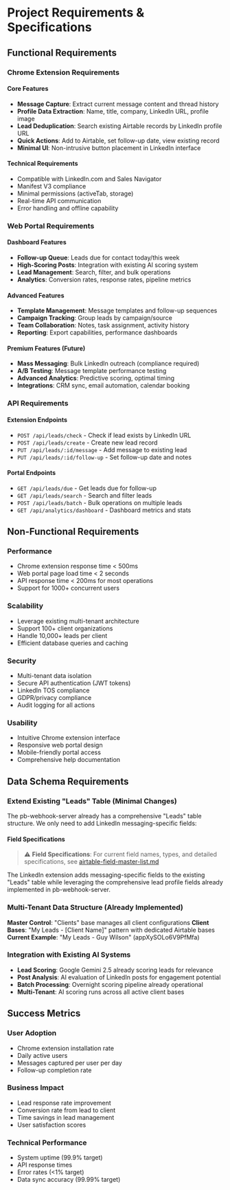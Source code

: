 # Project Requirements & Specifications

## Functional Requirements

### Chrome Extension Requirements

#### Core Features
- **Message Capture**: Extract current message content and thread history
- **Profile Data Extraction**: Name, title, company, LinkedIn URL, profile image
- **Lead Deduplication**: Search existing Airtable records by LinkedIn profile URL
- **Quick Actions**: Add to Airtable, set follow-up date, view existing record
- **Minimal UI**: Non-intrusive button placement in LinkedIn interface

#### Technical Requirements
- Compatible with LinkedIn.com and Sales Navigator
- Manifest V3 compliance
- Minimal permissions (activeTab, storage)
- Real-time API communication
- Error handling and offline capability

### Web Portal Requirements

#### Dashboard Features
- **Follow-up Queue**: Leads due for contact today/this week
- **High-Scoring Posts**: Integration with existing AI scoring system
- **Lead Management**: Search, filter, and bulk operations
- **Analytics**: Conversion rates, response rates, pipeline metrics

#### Advanced Features
- **Template Management**: Message templates and follow-up sequences
- **Campaign Tracking**: Group leads by campaign/source
- **Team Collaboration**: Notes, task assignment, activity history
- **Reporting**: Export capabilities, performance dashboards

#### Premium Features (Future)
- **Mass Messaging**: Bulk LinkedIn outreach (compliance required)
- **A/B Testing**: Message template performance testing
- **Advanced Analytics**: Predictive scoring, optimal timing
- **Integrations**: CRM sync, email automation, calendar booking

### API Requirements

#### Extension Endpoints
- `POST /api/leads/check` - Check if lead exists by LinkedIn URL
- `POST /api/leads/create` - Create new lead record
- `PUT /api/leads/:id/message` - Add message to existing lead
- `PUT /api/leads/:id/follow-up` - Set follow-up date and notes

#### Portal Endpoints
- `GET /api/leads/due` - Get leads due for follow-up
- `GET /api/leads/search` - Search and filter leads
- `POST /api/leads/batch` - Bulk operations on multiple leads
- `GET /api/analytics/dashboard` - Dashboard metrics and stats

## Non-Functional Requirements

### Performance
- Chrome extension response time < 500ms
- Web portal page load time < 2 seconds
- API response time < 200ms for most operations
- Support for 1000+ concurrent users

### Scalability
- Leverage existing multi-tenant architecture
- Support 100+ client organizations
- Handle 10,000+ leads per client
- Efficient database queries and caching

### Security
- Multi-tenant data isolation
- Secure API authentication (JWT tokens)
- LinkedIn TOS compliance
- GDPR/privacy compliance
- Audit logging for all actions

### Usability
- Intuitive Chrome extension interface
- Responsive web portal design
- Mobile-friendly portal access
- Comprehensive help documentation

## Data Schema Requirements

### Extend Existing "Leads" Table (Minimal Changes)
The pb-webhook-server already has a comprehensive "Leads" table structure. We only need to add LinkedIn messaging-specific fields:

#### Field Specifications
> ⚠️ **Field Specifications**: For current field names, types, and detailed specifications, see [airtable-field-master-list.md](./airtable-field-master-list.md)

The LinkedIn extension adds messaging-specific fields to the existing "Leads" table while leveraging the comprehensive lead profile fields already implemented in pb-webhook-server.

### Multi-Tenant Data Structure (Already Implemented)
**Master Control**: "Clients" base manages all client configurations
**Client Bases**: "My Leads - [Client Name]" pattern with dedicated Airtable bases
**Current Example**: "My Leads - Guy Wilson" (appXySOLo6V9PfMfa)

### Integration with Existing AI Systems
- **Lead Scoring**: Google Gemini 2.5 already scoring leads for relevance
- **Post Analysis**: AI evaluation of LinkedIn posts for engagement potential  
- **Batch Processing**: Overnight scoring pipeline already operational
- **Multi-Tenant**: AI scoring runs across all active client bases

## Success Metrics

### User Adoption
- Chrome extension installation rate
- Daily active users
- Messages captured per user per day
- Follow-up completion rate

### Business Impact
- Lead response rate improvement
- Conversion rate from lead to client
- Time savings in lead management
- User satisfaction scores

### Technical Performance
- System uptime (99.9% target)
- API response times
- Error rates (<1% target)
- Data sync accuracy (99.99% target)
